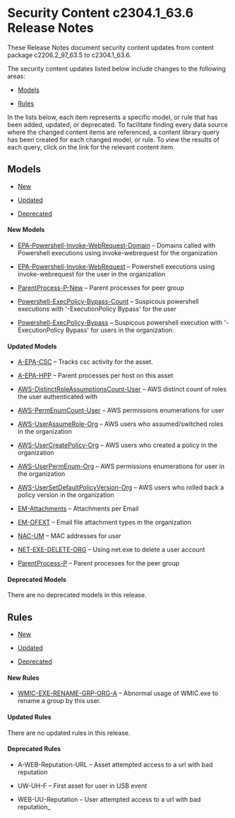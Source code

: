 Security Content c2304.1_63.6 Release Notes
============================================

These Release Notes document security content updates from content package c2206.2_97_63.5 to c2304.1_63.6.

The security content updates listed below include changes to the following areas:


* [Models](#Models)

* [Rules](#Rules)

In the lists below, each item represents a specific  model, or rule that has been added, updated, or deprecated. To facilitate finding every data source where the changed content items are referenced, a content library query has been created for each changed  model, or rule. To view the results of each query, click on the link for the relevant content item.




Models
------
* [New](#New-Models)

* [Updated](#Updated-Models)

* [Deprecated](#Deprecated-Models)

#### New Models
* [EPA-Powershell-Invoke-WebRequest-Domain](https://github.com/ExabeamLabs/Content-Library-CIM2/search?q=EPA-Powershell-Invoke-WebRequest-Domain) &#8211; Domains called with Powershell executions using invoke-webrequest for the organization

* [EPA-Powershell-Invoke-WebRequest](https://github.com/ExabeamLabs/Content-Library-CIM2/search?q=EPA-Powershell-Invoke-WebRequest) &#8211; Powershell executions using invoke-webrequest for the user in the organization

* [ParentProcess-P-New](https://github.com/ExabeamLabs/Content-Library-CIM2/search?q=ParentProcess-P-New) &#8211; Parent processes for peer group

* [Powershell-ExecPolicy-Bypass-Count](https://github.com/ExabeamLabs/Content-Library-CIM2/search?q=Powershell-ExecPolicy-Bypass-Count) &#8211; Suspicous powershell executions with '-ExecutionPolicy Bypass' for the user

* [Powershell-ExecPolicy-Bypass](https://github.com/ExabeamLabs/Content-Library-CIM2/search?q=Powershell-ExecPolicy-Bypass) &#8211; Suspicous powershell execution with '-ExecutionPolicy Bypass' for users in the organization.


#### Updated Models
* [A-EPA-CSC](https://github.com/ExabeamLabs/Content-Library-CIM2/search?q=A-EPA-CSC) &#8211; Tracks csc activity for the asset.

* [A-EPA-HPP](https://github.com/ExabeamLabs/Content-Library-CIM2/search?q=A-EPA-HPP) &#8211; Parent processes per host on this asset

* [AWS-DistinctRoleAssumptionsCount-User](https://github.com/ExabeamLabs/Content-Library-CIM2/search?q=AWS-DistinctRoleAssumptionsCount-User) &#8211; AWS distinct count of roles the user authenticated with

* [AWS-PermEnumCount-User](https://github.com/ExabeamLabs/Content-Library-CIM2/search?q=AWS-PermEnumCount-User) &#8211; AWS permissions enumerations for user

* [AWS-UserAssumeRole-Org](https://github.com/ExabeamLabs/Content-Library-CIM2/search?q=AWS-UserAssumeRole-Org) &#8211; AWS users who assumed/switched roles in the organization

* [AWS-UserCreatePolicy-Org](https://github.com/ExabeamLabs/Content-Library-CIM2/search?q=AWS-UserCreatePolicy-Org) &#8211; AWS users who created a policy in the organization

* [AWS-UserPermEnum-Org](https://github.com/ExabeamLabs/Content-Library-CIM2/search?q=AWS-UserPermEnum-Org) &#8211; AWS permissions enumerations for user in the organization

* [AWS-UserSetDefaultPolicyVersion-Org](https://github.com/ExabeamLabs/Content-Library-CIM2/search?q=AWS-UserSetDefaultPolicyVersion-Org) &#8211; AWS users who rolled back a policy version in the organization

* [EM-Attachments](https://github.com/ExabeamLabs/Content-Library-CIM2/search?q=EM-Attachments) &#8211; Attachments per Email

* [EM-OFEXT](https://github.com/ExabeamLabs/Content-Library-CIM2/search?q=EM-OFEXT) &#8211; Email file attachment types in the organization

* [NAC-UM](https://github.com/ExabeamLabs/Content-Library-CIM2/search?q=NAC-UM) &#8211; MAC addresses for user

* [NET-EXE-DELETE-ORG](https://github.com/ExabeamLabs/Content-Library-CIM2/search?q=NET-EXE-DELETE-ORG) &#8211; Using net.exe to delete a user account

* [ParentProcess-P](https://github.com/ExabeamLabs/Content-Library-CIM2/search?q=ParentProcess-P) &#8211; Parent processes for the peer group


#### Deprecated Models
There are no deprecated models in this release.

Rules
-----
* [New](#New-Rules)

* [Updated](#Updated-Rules)

* [Deprecated](#Deprecated-Rules)

#### New Rules
* [WMIC-EXE-RENAME-GRP-ORG-A](https://github.com/ExabeamLabs/Content-Library-CIM2/search?q=WMIC-EXE-RENAME-GRP-ORG-A) &#8211; Abnormal usage of WMIC.exe to rename a group by this user.


#### Updated Rules
There are no updated rules in this release.

#### Deprecated Rules
* A-WEB-Reputation-URL &#8211; Asset attempted access to a url with bad reputation

* UW-UH-F &#8211; First asset for user in USB event

* WEB-UU-Reputation &#8211; User attempted access to a url with bad reputation_


